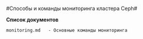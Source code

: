 #Способы и команды мониторинга кластера Ceph#

**Список документов**

	monitoring.md   - Основные команды мониторинга


